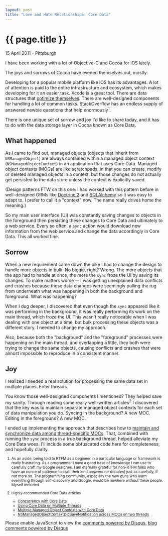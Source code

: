 ```yaml
---
layout: post
title: "Love and Hate Relationships: Core Data"
---
```


{{ page.title }}
================

<p class="meta">15 April 2011 - Pittsburgh</p>

I have been working with a lot of Objective-C and Cocoa for iOS lately.

The joys and sorrows of Cocoa have evened themselves out, mostly.

Developing for a popular mobile platform like iOS has its advantages. A lot of attention is paid to the entire infrastructure and ecosystem, which makes developing for it an easier task. Xcode is a great tool. There are data structures that [optimize themselves][2]. There are well-designed components for handling a lot of common tasks. StackOverflow has an endless supply of answered newbie questions that help enormously<sup class="reference">1</sup>.

There is one unique set of sorrow and joy I'd like to share today, and it has to do with the data storage layer in Cocoa known as Core Data.

## What happened

As I came to find out, managed objects (objects that inherit from `NSManagedObject`) are always contained within a managed object context (`NSManagedObjectContext`) in an application that uses Core Data. Managed object contexts (MOCs) are like scratchpads, in that you can create, modify or deleted managed objects in a context, but those changes do not actually get persisted to the data store unless the context is explicitly saved.

(Design patterns FTW on this one: I had worked with this pattern before in well-designed ORMs like [Doctrine 2][3] and [SQLAlchemy][4] so it was easy to adapt to. I prefer to call it a "context" now. The name really drives home the meaning.)

So my main user interface (UI) was constantly saving changes to objects in the foreground then persisting these changes to Core Data and ultimately to a web service. Every so often, a `sync` action would download new information from the web service and change the data accordingly in Core Data. This all worked fine.

## Sorrow

When a new requirement came down the pike I had to change the design to handle more objects in bulk. No biggie, right? Wrong. The more objects that the app had to handle at once, the more the `sync` froze the UI by saving its changes. To make matters worse -- I was getting unexplained data conflicts and crashes because these data changes were seemingly pulling the rug from underneath what was happening in both the background and foreground. What was happening?

When I dug deeper, I discovered that even though the `sync` appeared like it was performing in the background, it was really performing its work on the main thread, which froze the UI. This wasn't really noticeable when I was dealing with one object at a time, but bulk processing these objects was a different story. I needed to change my approach.

Also, because both the "background" and the "foreground" processes were happening on the main thread, and overlapping a little, they both were trying to change the same objects, causing conflicts and crashes that were almost impossible to reproduce in a consistent manner.

## Joy

I realized I needed a real solution for processing the same data set in multiple places. Enter threads.

You know those well-designed components I mentioned? They helped save my sanity. Through reading some really well-written articles<sup class="reference">2</sup> I discovered that the key was to maintain separate managed object contexts for each set of data manipulation you do. Syncing in the background? A new MOC. Editing in the foreground? A new MOC.

I ended up implementing the approach that describes how to [maintain and synchronize data among thread-specific MOCs][8]. That, combined with running the `sync` process in a true background thread, helped alleviate my Core Data woes. I'll include some obfuscated code here for completeness, and hopefully clarity.

<script src="https://gist.github.com/922466.js"> </script>





<small>

1. As an aside, being told to RTFM as a beginner in a particular language or framework is really frustrating. As a programmer I have a good base of knowledge I can use to carefully craft my Google searches. I am eternally grateful for non-RTFM folks who have an ounce of patience to craft their kind answers (or debates) just as carefully, if not more so. The programming community, especially the new guns who learn everything through self-discovery and Google, would be nowhere without these people. Myself included.

2. Highly-recommended Core Data articles
    * [Concurrency with Core Data][5]
    * [Using Core Data on Multiple Threads][6]
    * [Multiple Managed Object Contexts with Core Data][7]
    * [NSManagedObjectContextDidSaveNotification across MOCs on two threads][8]

</small>

[2]:http://ridiculousfish.com/blog/archives/2005/12/23/array/

[3]:http://www.doctrine-project.org/docs/orm/2.0/en/tutorials/getting-started-xml-edition.html#obtaining-the-entitymanager

[4]:http://www.sqlalchemy.org/docs/orm/tutorial.html#creating-a-session

[5]:http://developer.apple.com/library/ios/#documentation/cocoa/conceptual/CoreData/Articles/cdConcurrency.html

[6]:http://www.duckrowing.com/2010/03/11/using-core-data-on-multiple-threads/

[7]:http://www.timisted.net/blog/archive/multiple-managed-object-contexts-with-core-data/

[8]:http://www.cocoabuilder.com/archive/cocoa/293250-nsmanagedobjectcontextdidsavenotification-across-mocs-on-two-threads.html#293295


<div id="disqus_thread"></div>
<script type="text/javascript">
    /* * * CONFIGURATION VARIABLES: EDIT BEFORE PASTING INTO YOUR WEBPAGE * * */
    var disqus_shortname = 'patcoll'; // required: replace example with your forum shortname

    // The following are highly recommended additional parameters. Remove the slashes in front to use.
    var disqus_identifier = '2011-04-15-love-hate-relationships-core-data';
    var disqus_url = 'http://www.patcoll.com/2011/04/15/love-hate-relationships-core-data.html';

    /* * * DON'T EDIT BELOW THIS LINE * * */
    (function() {
        var dsq = document.createElement('script'); dsq.type = 'text/javascript'; dsq.async = true;
        dsq.src = 'http://' + disqus_shortname + '.disqus.com/embed.js';
        (document.getElementsByTagName('head')[0] || document.getElementsByTagName('body')[0]).appendChild(dsq);
    })();
</script>
<noscript>Please enable JavaScript to view the <a href="http://disqus.com/?ref_noscript">comments powered by Disqus.</a></noscript>
<a href="http://disqus.com" class="dsq-brlink">blog comments powered by <span class="logo-disqus">Disqus</span></a>
